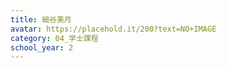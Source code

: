 ```yaml
---
title: 細谷美月
avatar: https://placehold.it/200?text=NO+IMAGE
category: 04_学士課程
school_year: 2
---
```

